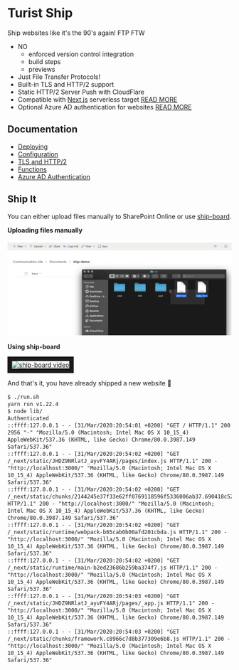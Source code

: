 Turist Ship
===========

Ship websites like it's the 90's again! FTP FTW

- NO
  - enforced version control integration
  - build steps
  - previews
- Just File Transfer Protocols!
- Built-in TLS and HTTP/2 support
- Static HTTP/2 Server Push with CloudFlare
- Compatible with [Next.js](https://nextjs.org/) serverless target [READ MORE](/docs/examples/next.js-demo)
- Optional Azure AD authentication for websites [READ MORE](/docs/use-add.md)

Documentation
-------------

- [Deploying](/docs/deploying.md)
- [Configuration](/docs/config.md)
- [TLS and HTTP/2](/docs/tls.md)
- [Functions](/docs/functions.md)
- [Azure AD Authentication](/docs/use-add.md)


Ship It
-------

You can either upload files manually to SharePoint Online or use
[ship-board](/packages/ship-board).

**Uploading files manually**

![Ship](/docs/ship.gif)

**Using ship-board**

<a href="http://www.youtube.com/watch?feature=player_embedded&v=bTkfUmCDJg0" target="_blank">
<img src="http://img.youtube.com/vi/bTkfUmCDJg0/0.jpg" alt="ship-board video" width="240" height="180" border="10" />
</a>

And that's it, you have already shipped a new website  🎉

```
$ ./run.sh
yarn run v1.22.4
$ node lib/
Authenticated
::ffff:127.0.0.1 - - [31/Mar/2020:20:54:01 +0200] "GET / HTTP/1.1" 200 2956 "-" "Mozilla/5.0 (Macintosh; Intel Mac OS X 10_15_4) AppleWebKit/537.36 (KHTML, like Gecko) Chrome/80.0.3987.149 Safari/537.36"
::ffff:127.0.0.1 - - [31/Mar/2020:20:54:02 +0200] "GET /_next/static/JHDZ9NRlatJ_ayvFY4ARj/pages/index.js HTTP/1.1" 200 - "http://localhost:3000/" "Mozilla/5.0 (Macintosh; Intel Mac OS X 10_15_4) AppleWebKit/537.36 (KHTML, like Gecko) Chrome/80.0.3987.149 Safari/537.36"
::ffff:127.0.0.1 - - [31/Mar/2020:20:54:02 +0200] "GET /_next/static/chunks/2144245e37f33e62ff0769118596f5336006ab37.690418c523b6381dd666.js HTTP/1.1" 200 - "http://localhost:3000/" "Mozilla/5.0 (Macintosh; Intel Mac OS X 10_15_4) AppleWebKit/537.36 (KHTML, like Gecko) Chrome/80.0.3987.149 Safari/537.36"
::ffff:127.0.0.1 - - [31/Mar/2020:20:54:02 +0200] "GET /_next/static/runtime/webpack-b65cab0b00afd201cbda.js HTTP/1.1" 200 - "http://localhost:3000/" "Mozilla/5.0 (Macintosh; Intel Mac OS X 10_15_4) AppleWebKit/537.36 (KHTML, like Gecko) Chrome/80.0.3987.149 Safari/537.36"
::ffff:127.0.0.1 - - [31/Mar/2020:20:54:02 +0200] "GET /_next/static/runtime/main-b2ed23686b259ba374f7.js HTTP/1.1" 200 - "http://localhost:3000/" "Mozilla/5.0 (Macintosh; Intel Mac OS X 10_15_4) AppleWebKit/537.36 (KHTML, like Gecko) Chrome/80.0.3987.149 Safari/537.36"
::ffff:127.0.0.1 - - [31/Mar/2020:20:54:03 +0200] "GET /_next/static/JHDZ9NRlatJ_ayvFY4ARj/pages/_app.js HTTP/1.1" 200 - "http://localhost:3000/" "Mozilla/5.0 (Macintosh; Intel Mac OS X 10_15_4) AppleWebKit/537.36 (KHTML, like Gecko) Chrome/80.0.3987.149 Safari/537.36"
::ffff:127.0.0.1 - - [31/Mar/2020:20:54:03 +0200] "GET /_next/static/chunks/framework.c8966c7d8b377309e6b8.js HTTP/1.1" 200 - "http://localhost:3000/" "Mozilla/5.0 (Macintosh; Intel Mac OS X 10_15_4) AppleWebKit/537.36 (KHTML, like Gecko) Chrome/80.0.3987.149 Safari/537.36"
```

